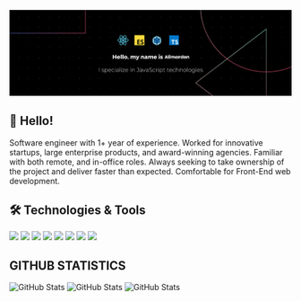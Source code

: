 [![Header](https://github.com/Davronov-Alimardon/Davronov-Alimardon/blob/main/banner.png?raw=true "Header")](https://github.com/Davronov-Alimardon)

## 👋 Hello!

Software engineer with 1+ year of experience. Worked for innovative startups,
large enterprise products, and award-winning agencies. Familiar with both
remote, and in-office roles. Always seeking to take ownership of the project and
deliver faster than expected. Comfortable for Front-End web development.

## 🛠️ Technologies & Tools

![](https://img.shields.io/badge/Code-JavaScript-informational?style=flat&color=informational&logo=javascript)
![](https://img.shields.io/badge/Code-React-informational?style=flat&color=informational&logo=react)
![](https://img.shields.io/badge/Code-TypeScript-informational?style=flat&color=informational)
![](https://img.shields.io/badge/Code-EcmaScript-informational?style=flat&color=informational)
![](https://img.shields.io/badge/Code-Node-informational?style=flat&color=informational&logo=node.js)
![](https://img.shields.io/badge/Tool-Webpack-informational?style=flat&color=warning&logo=webpack)
![](https://img.shields.io/badge/Tool-Jest-informational?style=flat&color=warning&logo=jest)
![](https://img.shields.io/badge/Tool-Docker-informational?style=flat&color=warning&logo=docker)

## GITHUB STATISTICS

![GitHub Stats](https://github-readme-stats.vercel.app/api?username=Davronov-Alimardon&theme=default&show_icons=true&hide_border=true&count_private=true)
![GitHub Stats](https://github-readme-stats.vercel.app/api/top-langs/?username=Davronov-Alimardon&theme=default&show_icons=true&hide_border=false&layout=compact)
![GitHub Stats](https://github-readme-streak-stats.herokuapp.com/?user=Davronov-Alimardon&theme=default&hide_border=true)
